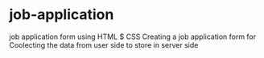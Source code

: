 # job-application
job application form using HTML $ CSS
Creating a job application form for Coolecting the data from user side to store in server side

